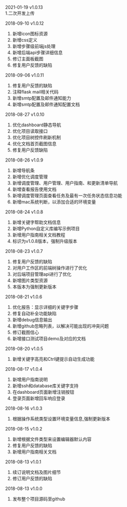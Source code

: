 2021-01-19 v1.0.13  
1.二次开发上传

2018-09-10 v1.0.12
1. 新增icon图标资源
2. 新增css定义
3. 新增步骤级前端js处理
4. 新增后端api步骤详细信息
5. 修订主面板截图
6. 修复用户反馈的缺陷


2018-09-06 v1.0.11
1. 修复用户反馈的缺陷
2. 注释flask mail相关代码
3. 新增smtp配置及邮件通知能力
4. 新增smtp配置及邮件通知配置文档

2018-08-27 v1.0.10
1. 优化dashboard静态导航
2. 优化项目读取接口
3. 优化项目树控件刷新机制
4. 优化文档首页截图信息
5. 修复用户反馈缺陷

2018-08-26 v1.0.9
1. 新增导航条
2. 新增优化调度管理
3. 新增调度管理、用户管理、用户指南、和更新清单导航
4. 新增查看报告使用文档
5. 新增调度管理页面查看任务及最有一次任务状态信息功能
6. 新增mac系统判断，以添加合适的环境变量

2018-08-24 v1.0.8
1. 新增关键字帮助文档信息
2. 新增Python自定义库编写示例项目
3. 新增用户指南相关文档教程
4. 标识为v1.0.8版本，强制升级版本

2018-08-23 v1.0.7
1. 修复用户反馈的缺陷
2. 对用户工作区的前端树操作进行了优化
3. 对后端项目管理api进行了优化
5. 新增图片类型资源
6. 本版本为强制更新版本

2018-08-21 v1.0.6
1. 优化报告：显示详细的关键字步骤
2. 修复自动补全功能缺陷
3. 新增debug信息输出
4. 新增github忽略列表，以解决可能出现的冲突问题
5. 修订截图信心
6. 新增接口测试项目demo及对应的文档

2018-08-20 v1.0.5
1. 新增关键字高亮和Ctrl键提示自动生成功能

2018-08-17 v1.0.4
1. 新增用户指南说明
2. 新增ssh和database库关键字支持
3. 在dashboard页面新增注销按钮
4. 登录页面新增回车响应登录

2018-08-16 v1.0.3
1. 根据操作系统类型设置环境变量信息,强制更新版本

2018-08-15 v1.0.2
1. 新增根据文件类型来设置编辑器默认内容
2. 修复用户反馈的缺陷
3. 新增用户指南相关文档

2018-08-13 v1.0.1
1. 续订说明文档及图片细节
2. 修订用户反馈的缺陷

2018-08-13 v1.0.0
1. 发布整个项目源码至github 
